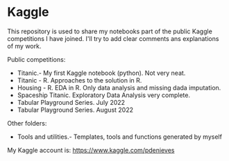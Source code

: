 # Kaggle

This repository is used to share my notebooks part of the public Kaggle competitions I have joined. I'll try to add clear comments ans explanations of my work.

Public competitions:
 - Titanic.- My first Kaggle notebook (python). Not very neat. 
 - Titanic - R. Approaches to the solution in R.
 - Housing - R. EDA in R. Only data analysis and missing dada imputation.
 - Spaceship Titanic. Exploratory Data Analysis very complete.
 - Tabular Playground Series. July 2022
 - Tabular Playground Series. August 2022

Other folders:
 - Tools and utilities.- Templates, tools and functions generated by myself


My Kaggle account is: https://www.kaggle.com/pdenieves